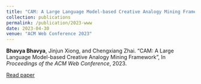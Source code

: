 ```yaml
---
title: "CAM: A Large Language Model-based Creative Analogy Mining Framework"
collection: publications
permalink: /publication/2023-www
date: 2023-04-30
venue: "ACM Web Conference 2023"
---
```

<b>Bhavya Bhavya</b>, Jinjun Xiong, and Chengxiang Zhai. “CAM: A Large Language Model-based Creative Analogy Mining Framework”, In <i>Proceedings of the ACM Web Conference</i>, 2023. <br>

[Read paper<br>](https://bhaavya.github.io/files/www23.pdf)